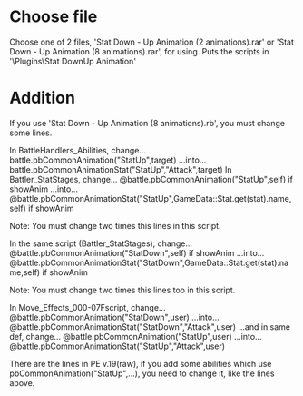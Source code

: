 # Choose file 
Choose one of 2 files, 'Stat Down - Up Animation (2 animations).rar' or 'Stat Down - Up Animation (8 animations).rar', for using.
Puts the scripts in '\Plugins\Stat DownUp Animation'

# Addition 
If you use 'Stat Down - Up Animation (8 animations).rb', you must change some lines.

In BattleHandlers_Abilities, change...
	battle.pbCommonAnimation("StatUp",target)
...into...
	battle.pbCommonAnimationStat("StatUp","Attack",target)
In Battler_StatStages, change...
	@battle.pbCommonAnimation("StatUp",self) if showAnim
...into...
	@battle.pbCommonAnimationStat("StatUp",GameData::Stat.get(stat).name,self) if showAnim

Note: You must change two times this lines in this script.

In the same script (Battler_StatStages), change...
	@battle.pbCommonAnimation("StatDown",self) if showAnim
...into...
	@battle.pbCommonAnimationStat("StatDown",GameData::Stat.get(stat).name,self) if showAnim

Note: You must change two times this lines too in this script.

In Move_Effects_000-07Fscript, change...
	@battle.pbCommonAnimation("StatDown",user)
...into...
	@battle.pbCommonAnimationStat("StatDown","Attack",user)
...and in same def, change...
	@battle.pbCommonAnimation("StatUp",user)
...into...
	@battle.pbCommonAnimationStat("StatUp","Attack",user)

There are the lines in PE v.19(raw), if you add some abilities which use pbCommonAnimation("StatUp",...), you need to change it, like the lines above.